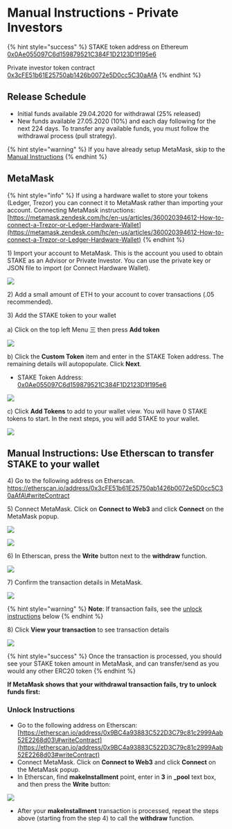 # Manual Instructions - Private Investors

{% hint style="success" %}
STAKE token address on Ethereum [0x0Ae055097C6d159879521C384F1D2123D1f195e6](https://etherscan.io/token/0x0Ae055097C6d159879521C384F1D2123D1f195e6)

Private investor token contract  
[0x3cFE51b61E25750ab1426b0072e5D0cc5C30aAfA](https://etherscan.io/address/0x3cFE51b61E25750ab1426b0072e5D0cc5C30aAfA)
{% endhint %}

## Release Schedule

* Initial funds available 29.04.2020 for withdrawal \(25% released\)
* New funds available 27.05.2020 \(10%\) and each day following for the next 224 days. To transfer any available funds, you must follow the withdrawal process \(pull strategy\).

{% hint style="warning" %}
If you have already setup MetaMask, skip to the [Manual Instructions](https://www.xdaichain.com/for-stakers/stake-token/get-stake/manual-instruction-private-investors#manual-instructions-use-etherscan-to-transfer-stake-to-your-wallet)
{% endhint %}

## MetaMask

{% hint style="info" %}
If using a hardware wallet to store your tokens \(Ledger, Trezor\) you can connect it to MetaMask rather than importing your account.  Connecting MetaMask instructions: [https://metamask.zendesk.com/hc/en-us/articles/360020394612-How-to-connect-a-Trezor-or-Ledger-Hardware-Wallet](https://metamask.zendesk.com/hc/en-us/articles/360020394612-How-to-connect-a-Trezor-or-Ledger-Hardware-Wallet)
{% endhint %}

1\) Import your account to MetaMask. This is the account you used to obtain STAKE as an Advisor or Private Investor. You can use the private key or JSON file to import \(or Connect Hardware Wallet\).

![](../../../.gitbook/assets/mm1.png)

2\) Add a small amount of ETH to your account to cover transactions \(.05 recommended\).

3\) Add the STAKE token to your wallet

a\) Click on the top left Menu 三  then press **Add token**

![](../../../.gitbook/assets/mm1%20%281%29.png)

b\)  Click the  **Custom Token** item and enter in the STAKE Token address. The remaining details will autopopulate. Click **Next**.  

* STAKE Token Address: [0x0Ae055097C6d159879521C384F1D2123D1f195e6](https://etherscan.io/token/0x0Ae055097C6d159879521C384F1D2123D1f195e6)

![](../../../.gitbook/assets/mm2.png)

c\) Click **Add Tokens** to add to your wallet view. You will have 0 STAKE tokens to start. In the next steps, you will add STAKE to your wallet.

![](../../../.gitbook/assets/mm3.png)

## Manual Instructions: Use Etherscan to transfer STAKE to your wallet

4\) Go to the following address on Etherscan.  
[https://etherscan.io/address/0x3cFE51b61E25750ab1426b0072e5D0cc5C30aAfA\#writeContract ](https://etherscan.io/address/0x3cFE51b61E25750ab1426b0072e5D0cc5C30aAfA#writeContract%20) 

5\) Connect MetaMask. Click on **Connect to Web3** and click **Connect**  on the MetaMask popup. 

![](../../../.gitbook/assets/contract1%20%282%29.png)

![](../../../.gitbook/assets/connect-2.png)

6\) In Etherscan, press the **Write** button next to the **withdraw** function.

![](../../../.gitbook/assets/connect-3.png)

7\) Confirm the transaction details in MetaMask.

![](../../../.gitbook/assets/mm-confirm.png)

{% hint style="warning" %}
**Note**: If transaction fails, see the [unlock instructions]() below
{% endhint %}

8\) Click **View your transaction** to see transaction details

![](../../../.gitbook/assets/connect-4.png)

{% hint style="success" %}
Once the transaction is processed, you should see your STAKE token amount in MetaMask, and can transfer/send as you would any other ERC20 token
{% endhint %}

**If MetaMask shows that your withdrawal transaction fails, try to unlock funds first:**

### **Unlock Instructions**

* Go to the following address on Etherscan: [https://etherscan.io/address/0x9BC4a93883C522D3C79c81c2999Aab52E2268d03\#writeContract](https://etherscan.io/address/0x9BC4a93883C522D3C79c81c2999Aab52E2268d03#writeContract)
* Connect MetaMask. Click on **Connect to Web3** and click **Connect** on the MetaMask popup.
* In Etherscan, find **makeInstallment** point, enter in **3** in **\_pool** text box, and then press the **Write** button:

![](../../../.gitbook/assets/image%20%283%29.png)

* After your **makeInstallment** transaction is processed, repeat the steps above \(starting from the step 4\) to call the **withdraw** function.

